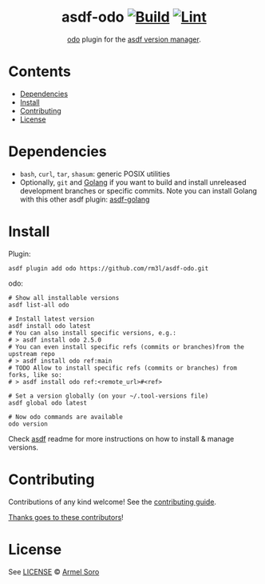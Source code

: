 <div align="center">

# asdf-odo [![Build](https://github.com/rm3l/asdf-odo/actions/workflows/build.yml/badge.svg)](https://github.com/rm3l/asdf-odo/actions/workflows/build.yml) [![Lint](https://github.com/rm3l/asdf-odo/actions/workflows/lint.yml/badge.svg)](https://github.com/rm3l/asdf-odo/actions/workflows/lint.yml)


[odo](https://odo.dev) plugin for the [asdf version manager](https://asdf-vm.com).

</div>

# Contents

- [Dependencies](#dependencies)
- [Install](#install)
- [Contributing](#contributing)
- [License](#license)

# Dependencies

- `bash`, `curl`, `tar`, `shasum`: generic POSIX utilities
- Optionally, `git` and [Golang](https://go.dev/doc/install) if you want to build and install unreleased development branches or specific commits. Note you can install Golang with this other asdf plugin: [asdf-golang](https://github.com/kennyp/asdf-golang)

# Install

Plugin:

```shell
asdf plugin add odo https://github.com/rm3l/asdf-odo.git
```

odo:

```shell
# Show all installable versions
asdf list-all odo

# Install latest version
asdf install odo latest
# You can also install specific versions, e.g.:
# > asdf install odo 2.5.0
# You can even install specific refs (commits or branches)from the upstream repo
# > asdf install odo ref:main
# TODO Allow to install specific refs (commits or branches) from forks, like so:
# > asdf install odo ref:<remote_url>#<ref>

# Set a version globally (on your ~/.tool-versions file)
asdf global odo latest

# Now odo commands are available
odo version
```

Check [asdf](https://github.com/asdf-vm/asdf) readme for more instructions on how to
install & manage versions.

# Contributing

Contributions of any kind welcome! See the [contributing guide](contributing.md).

[Thanks goes to these contributors](https://github.com/rm3l/asdf-odo/graphs/contributors)!

# License

See [LICENSE](LICENSE) © [Armel Soro](https://github.com/rm3l/)
